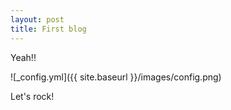 ```yaml
---
layout: post
title: First blog
---
```


Yeah!!

![_config.yml]({{ site.baseurl }}/images/config.png)

Let's rock!

